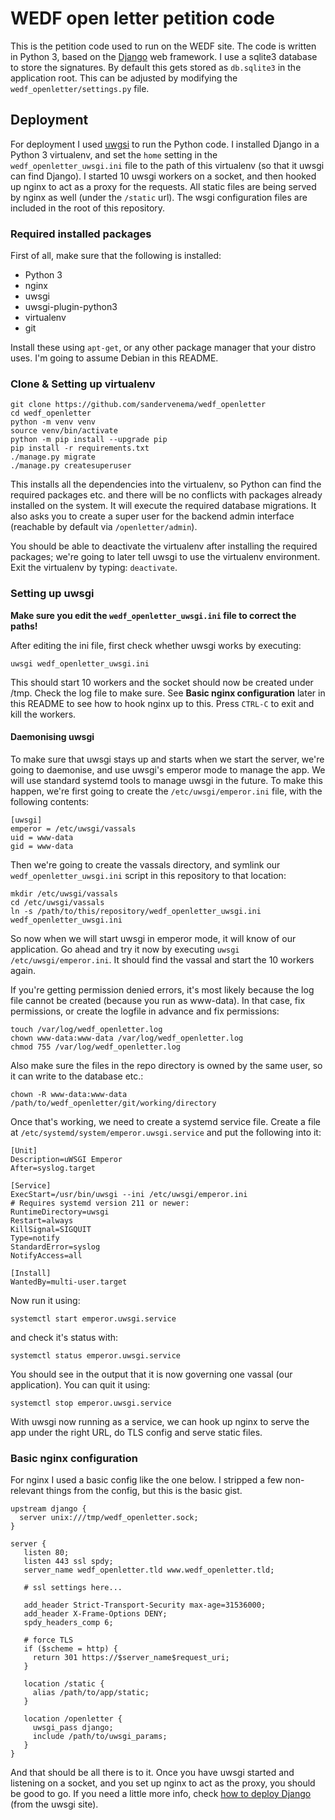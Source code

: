 # WEDF open letter petition code

This is the petition code used to run on the WEDF site. The code is written in Python 3, based on the [Django](https://www.djangoproject.com/) web framework. I use a sqlite3 database to store the signatures. By default this gets stored as `db.sqlite3` in the application root. This can be adjusted by modifying the `wedf_openletter/settings.py` file.

## Deployment

For deployment I used [uwgsi](https://uwsgi-docs.readthedocs.org/en/latest/WSGIquickstart.html) to run the Python code. I installed Django in a Python 3 virtualenv, and set the `home` setting in the `wedf_openletter_uwsgi.ini` file to the path of this virtualenv (so that it uwsgi can find Django). I started 10 uwsgi workers on a socket, and then hooked up nginx to act as a proxy for the requests. All static files are being served by nginx as well (under the `/static` url). The wsgi configuration files are included in the root of this repository.

### Required installed packages

First of all, make sure that the following is installed:

* Python 3
* nginx
* uwsgi
* uwsgi-plugin-python3
* virtualenv
* git

Install these using `apt-get`, or any other package manager that your distro uses. I'm going to assume Debian in this README.

### Clone & Setting up virtualenv

```
git clone https://github.com/sandervenema/wedf_openletter
cd wedf_openletter
python -m venv venv
source venv/bin/activate
python -m pip install --upgrade pip
pip install -r requirements.txt
./manage.py migrate
./manage.py createsuperuser
```

This installs all the dependencies into the virtualenv, so Python can find the required packages etc. and there will be no conflicts with packages already installed on the system. It will execute the required database migrations. It also asks you to create a super user for the backend admin interface (reachable by default via `/openletter/admin`).

You should be able to deactivate the virtualenv after installing the required packages; we're going to later tell uwsgi to use the virtualenv environment. Exit the virtualenv by typing: `deactivate`.

### Setting up uwsgi

**Make sure you edit the `wedf_openletter_uwsgi.ini` file to correct the paths!**

After editing the ini file, first check whether uwsgi works by executing:

```
uwsgi wedf_openletter_uwsgi.ini
```

This should start 10 workers and the socket should now be created under /tmp. Check the log file to make sure. See **Basic nginx configuration** later in this README to see how to hook nginx up to this. Press `CTRL-C` to exit and kill the workers.

#### Daemonising uwsgi

To make sure that uwsgi stays up and starts when we start the server, we're going to daemonise, and use uwsgi's emperor mode to manage the app. We will use standard systemd tools to manage uwsgi in the future. To make this happen, we're first going to create the `/etc/uwsgi/emperor.ini` file, with the following contents:

```
[uwsgi]
emperor = /etc/uwsgi/vassals
uid = www-data
gid = www-data
```

Then we're going to create the vassals directory, and symlink our `wedf_openletter_uwsgi.ini` script in this repository to that location:

```
mkdir /etc/uwsgi/vassals
cd /etc/uwsgi/vassals
ln -s /path/to/this/repository/wedf_openletter_uwsgi.ini wedf_openletter_uwsgi.ini
```

So now when we will start uwsgi in emperor mode, it will know of our application. Go ahead and try it now by executing `uwsgi /etc/uwsgi/emperor.ini`. It should find the vassal and start the 10 workers again.

If you're getting permission denied errors, it's most likely because the log file cannot be created (because you run as www-data). In that case, fix permissions, or create the logfile in advance and fix permissions:

```
touch /var/log/wedf_openletter.log
chown www-data:www-data /var/log/wedf_openletter.log
chmod 755 /var/log/wedf_openletter.log
```

Also make sure the files in the repo directory is owned by the same user, so it can write to the database etc.:

```
chown -R www-data:www-data /path/to/wedf_openletter/git/working/directory
```

Once that's working, we need to create a systemd service file. Create a file at `/etc/systemd/system/emperor.uwsgi.service` and put the following into it:

```
[Unit]
Description=uWSGI Emperor
After=syslog.target

[Service]
ExecStart=/usr/bin/uwsgi --ini /etc/uwsgi/emperor.ini
# Requires systemd version 211 or newer:
RuntimeDirectory=uwsgi
Restart=always
KillSignal=SIGQUIT
Type=notify
StandardError=syslog
NotifyAccess=all

[Install]
WantedBy=multi-user.target
```

Now run it using:

```
systemctl start emperor.uwsgi.service
```

and check it's status with:

```
systemctl status emperor.uwsgi.service
```

You should see in the output that it is now governing one vassal (our application). You can quit it using:

```
systemctl stop emperor.uwsgi.service
```

With uwsgi now running as a service, we can hook up nginx to serve the app under the right URL, do TLS config and serve static files.

### Basic nginx configuration

For nginx I used a basic config like the one below. I stripped a few non-relevant things from the config, but this is the basic gist.

```
upstream django {
  server unix:///tmp/wedf_openletter.sock;
}

server {
   listen 80;
   listen 443 ssl spdy;
   server_name wedf_openletter.tld www.wedf_openletter.tld;
   
   # ssl settings here...
   
   add_header Strict-Transport-Security max-age=31536000;
   add_header X-Frame-Options DENY;
   spdy_headers_comp 6;
   
   # force TLS
   if ($scheme = http) {
     return 301 https://$server_name$request_uri;
   }
   
   location /static {
     alias /path/to/app/static;
   }
   
   location /openletter {
     uwsgi_pass django;
     include /path/to/uwsgi_params;
   }
}
```

And that should be all there is to it. Once you have uwsgi started and listening on a socket, and you set up nginx to act as the proxy, you should be good to go. If you need a little more info, check [how to deploy Django](https://uwsgi-docs.readthedocs.org/en/latest/WSGIquickstart.html#deploying-django) (from the uwsgi site).

